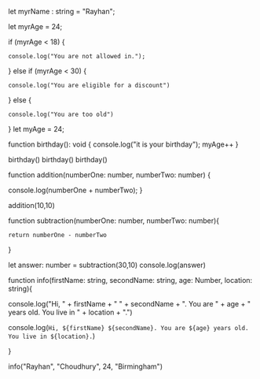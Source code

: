 let myrName : string = "Rayhan";

let myrAge = 24;

if (myrAge < 18) {

    console.log("You are not allowed in.");

} else if (myrAge < 30) {

    console.log("You are eligible for a discount")
    
} else {
    
    console.log("You are too old")
}
let myAge = 24;

function birthday(): void {
console.log("it is your birthday");
myAge++
}


birthday()
birthday()
birthday()

function addition(numberOne: number, numberTwo: number)
{

console.log(numberOne + numberTwo);
}

addition(10,10)


function subtraction(numberOne: number, numberTwo: number){

    return numberOne - numberTwo
}

let answer: number = subtraction(30,10)
console.log(answer)

function info(firstName: string, secondName: string, age: Number, location: string){

console.log("Hi, " + firstName + " " + secondName + ". You are " + age + " years old. You live in " + location + ".")

console.log(`Hi, ${firstName} ${secondName}. You are ${age} years old. You live in ${location}.`)

}

info("Rayhan", "Choudhury", 24, "Birmingham")
